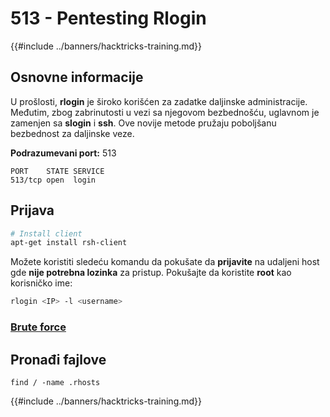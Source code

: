 # 513 - Pentesting Rlogin

{{#include ../banners/hacktricks-training.md}}


## Osnovne informacije

U prošlosti, **rlogin** je široko korišćen za zadatke daljinske administracije. Međutim, zbog zabrinutosti u vezi sa njegovom bezbednošću, uglavnom je zamenjen sa **slogin** i **ssh**. Ove novije metode pružaju poboljšanu bezbednost za daljinske veze.

**Podrazumevani port:** 513
```
PORT    STATE SERVICE
513/tcp open  login
```
## **Prijava**
```bash
# Install client
apt-get install rsh-client
```
Možete koristiti sledeću komandu da pokušate da **prijavite** na udaljeni host gde **nije potrebna lozinka** za pristup. Pokušajte da koristite **root** kao korisničko ime:
```bash
rlogin <IP> -l <username>
```
### [Brute force](../generic-hacking/brute-force.md#rlogin)

## Pronađi fajlove
```
find / -name .rhosts
```
{{#include ../banners/hacktricks-training.md}}
